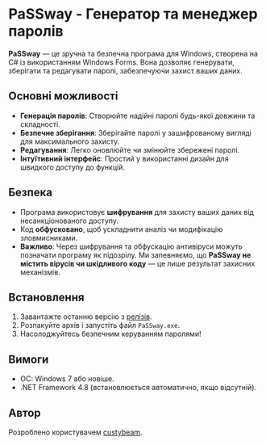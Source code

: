 # PaSSway - Генератор та менеджер паролів

**PaSSway** — це зручна та безпечна програма для Windows, створена на C# із використанням Windows Forms. Вона дозволяє генерувати, зберігати та редагувати паролі, забезпечуючи захист ваших даних.

## Основні можливості
- **Генерація паролів**: Створюйте надійні паролі будь-якої довжини та складності.
- **Безпечне зберігання**: Зберігайте паролі у зашифрованому вигляді для максимального захисту.
- **Редагування**: Легко оновлюйте чи змінюйте збережені паролі.
- **Інтуїтивний інтерфейс**: Простий у використанні дизайн для швидкого доступу до функцій.

## Безпека
- Програма використовує **шифрування** для захисту ваших даних від несанкціонованого доступу.
- Код **обфусковано**, щоб ускладнити аналіз чи модифікацію зловмисниками.
- **Важливо**: Через шифрування та обфускацію антивіруси можуть позначати програму як підозрілу. Ми запевняємо, що **PaSSway не містить вірусів чи шкідливого коду** — це лише результат захисних механізмів.

## Встановлення
1. Завантажте останню версію з [релізів](https://github.com/custybeam/PaSSway/releases).
2. Розпакуйте архів і запустіть файл `PaSSway.exe`.
3. Насолоджуйтесь безпечним керуванням паролями!

## Вимоги
- ОС: Windows 7 або новіше.
- .NET Framework 4.8 (встановлюється автоматично, якщо відсутній).

## Автор
Розроблено користувачем [custybeam](https://github.com/custybeam).

